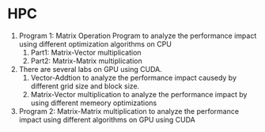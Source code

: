 # HPC
1. Program 1: Matrix Operation Program to analyze the performance impact using different optimization algorithms on CPU
   1) Part1: Matrix-Vector multiplication
   2) Part2: Matrix-Matrix multiplication
2. There are several labs on GPU using CUDA.
   1) Vector-Addtion to analyze the performance impact causedy by different grid size and block size.
   2) Matrix-Vector multiplication to analyze the performance impact by using different memeory optimizations
3. Program 2: Matrix-Matrix multiplication to analyze the performance impact using different algorithms on GPU using CUDA
  
